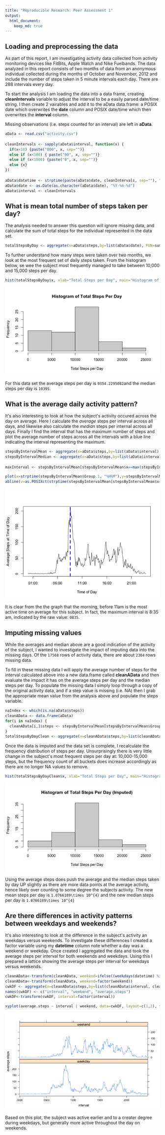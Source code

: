 ```yaml
---
title: "Reproducible Research: Peer Assessment 1"
output: 
  html_document:
    keep_md: true
---
```




## Loading and preprocessing the data

As part of this report, I am investigating activity data collected from activity monitoring devices like FitBits, Apple Watch and Nike Fuelbands.   The data analyzed in this report consists of two months of data from an anonymous individual collected during the months of October and November, 2012 and include the number of steps taken in 5 minute intervals each day.  There are 288 intervals every day.

To start the analysis I am loading the data into a data frame, creating **cleanIntervals** variable to adjust the interval to be a easily parsed date/time string.   I then create 2 vairables and add it to the aData data.frame: a POSIX date which overwrites the **date** column and POSIX date/time which then overwrites the **interval** column.

Missing observations (i.e. steps counted for an interval) are left in **aData**.



```r
aData <- read.csv("activity.csv")

cleanIntervals <- sapply(aData$interval, function(x) {
  if(x<10) {paste("000", x, sep="")}
  else if (x<100) { paste("00", x, sep="")}
  else if (x<1000) {paste("0", x, sep="")}
  else {x}
})

aData$datetime <- strptime(paste(aData$date, cleanIntervals, sep=""), "%Y-%m-%d %H%M")
aData$date <- as.Date(as.character(aData$date), "%Y-%m-%d")
aData$interval <- cleanIntervals
```

## What is mean total number of steps taken per day?

The analysis needed to answer this question will ignore missing data, and calculate the sum of total steps for the individual represented in the data set.


```r
totalStepsByDay <- aggregate(x=aData$steps,by=list(aData$date), FUN=sum, na.rm=T)
```

To further understand how many steps were taken over two months, we look at the most frequent set of daily steps taken.   From the histogram below, se wee the subject most frequently managed to take between 10,000 and 15,000 steps per day.


```r
hist(totalStepsByDay$x, xlab="Total Steps per Day", main="Histogram of Total Steps Per Day")
```

![](PA1_template_files/figure-html/historgram-1.png)<!-- -->

For this data set the average steps per day is ``9354.2295082``and the median steps per day is ``10395``.

## What is the average daily activity pattern?

It's also interesting to look at how the subject's activity occured across the day on average.  Here I calculate the *average* steps per interval across all days, and likewise also calculate the *median* steps per internal across all days.   Finally I find the interval that has the maximum number of steps and plot the average number of steps across all the intervals with a blue line indicating the interval representing the maximum.



```r
stepsByIntervalMean <- aggregate(x=aData$steps,by=list(aData$interval), FUN=mean, na.rm=T)
stepsByIntervalMedian <- aggregate(x=aData$steps,by=list(aData$interval), FUN=median, na.rm=T)

maxInterval <- stepsByIntervalMean[stepsByIntervalMean$x==max(stepsByIntervalMean$x), 1]
```



```r
plot(x=strptime(stepsByIntervalMean$Group.1, "%H%M"),y=stepsByIntervalMean$x, type="l", xlab="Time of Day", ylab="Average Steps at Time of Day")
abline(v=as.POSIXct(strptime(stepsByIntervalMean[stepsByIntervalMean$x==max(stepsByIntervalMean$x), 1], "%H%M")), lty=2, col="blue", lwd=3)
```

![](PA1_template_files/figure-html/plotInterval,fig-1.png)<!-- -->


It is clear from the the graph that the morning, before 11am is the most active time on average for this subject.   In fact, the maximum interval is 8:35 am, indicated by the raw value: ``0835``.


## Imputing missing values

While the averages and median above are a good indication of the activity of the subject, I wanted to investigate the impact of imputing data into the missing days.   Of the ``17568`` rows of activity data, there are about ``2304`` rows missing data.   

To fill in these missing data I will apply the average number of steps for the interval calculated above into a new data.frame called **cleanAData** and then evaluate the impact it has on the average steps per day and the median steps per day.   To populate the missing data I simply loop through a copy of the original activity data, and if a step value is missing (i.e. NA) then I grab the appropriate mean value from the analysis above and populate the steps variable.


```r
naIndex <- which(is.na(aData$steps))
cleanAData <- data.frame(aData)
for(i in naIndex) {
  cleanAData[i,]$steps <- stepsByIntervalMean[stepsByIntervalMean$Group.1==aData[i,]$interval,]$x
}
totalStepsByDayClean <- aggregate(x=cleanAData$steps,by=list(cleanAData$date), FUN=sum, na.rm=T)
```

Once the data is imputed and the data set is complete, I recalculate the frequency distribution of steps per day.  Unsurprisingly there is very little change in the subject's most frequent steps per day at: 10,000-15,000 steps, but the frequency count of all buckets does increase accordingly as there are no longer NA values to remove.


```r
hist(totalStepsByDayClean$x, xlab="Total Steps per Day", main="Histogram of Total Steps Per Day (Imputed)")
```

![](PA1_template_files/figure-html/historgramclean-1.png)<!-- -->

Using the average steps does push the average and the median steps taken by day UP slightly as there are more data points at the average activity, hence likely over counting to some degree the subjects activity.    The new mean steps per day is ``1.0766189\times 10^{4}`` and the new median steps per day is ``1.0766189\times 10^{4}``

## Are there differences in activity patterns between weekdays and weekends?

It's also interesting to look at the difference in the subject's activity an weekdays versus weekends.   To investigate these differences I created a factor variable using my **datetime** column note whether a day was a weekend or weekday.    Once created I aggregated the data and took the average steps per interval for both weekends and weekdays.   Using this I prepared a lattice showing the average steps per interval for weekdays versus weekends.   


```r
cleanAData<-transform(cleanAData, weekend=ifelse((weekdays(datetime) %in% c("Sunday", "Saturday")),"weekend" ,"weekday"))
cleanAData<-transform(cleanAData, weekend=factor(weekend))
cwkDF <- aggregate(x=cleanAData$steps,by=list(cleanAData$interval, cleanAData$weekend), FUN=mean, na.rm=T)
names(cwkDF) <- c("interval", "weekend", "average.steps")
cwkDF<-transform(cwkDF, interval=factor(interval))
```


```r
xyplot(average.steps ~ interval | weekend, data=cwkDF, layout=c(1,2), type="l", scales=list(x=list(at=seq(1,288,12*5), labels=as.character(cwkDF[seq(1,288,12*5), 1]))))
```

![](PA1_template_files/figure-html/weekendplot-1.png)<!-- -->

Based on this plot, the subject was active earlier and to a creater degree during weekdays, but generally more active throughout the day on weekends.

